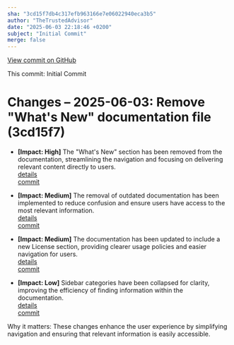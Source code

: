 ```yaml
---
sha: "3cd15f7db4c317efb963166e7e06022940eca3b5"
author: "TheTrustedAdvisor"
date: "2025-06-03 22:18:46 +0200"
subject: "Initial Commit"
merge: false
---
```


[View commit on GitHub](https://github.com/TheTrustedAdvisor/FabricAdoptionFramework/commit/3cd15f7db4c317efb963166e7e06022940eca3b5)

This commit: Initial Commit

# Changes – 2025-06-03: Remove "What's New" documentation file (3cd15f7)

- **[Impact: High]** The "What's New" section has been removed from the documentation, streamlining the navigation and focusing on delivering relevant content directly to users.  
   [details](/docs/about/changes/2025-06-03-5a7d4f72ccbbd73c700b77c1b485216d1e29c0ea.md)  
   [commit](https://github.com/TheTrustedAdvisor/FabricAdoptionFramework/commit/3cd15f7db4c317efb963166e7e06022940eca3b5)

- **[Impact: Medium]** The removal of outdated documentation has been implemented to reduce confusion and ensure users have access to the most relevant information.  
   [details](/docs/about/changes/2025-07-20-3948fa7bc9ab671af8690e6527e831adebbec1dc.md)  
   [commit](https://github.com/TheTrustedAdvisor/FabricAdoptionFramework/commit/3cd15f7db4c317efb963166e7e06022940eca3b5)

- **[Impact: Medium]** The documentation has been updated to include a new License section, providing clearer usage policies and easier navigation for users.  
   [details](/docs/about/changes/2025-08-01-260-commits.md)  
   [commit](https://github.com/TheTrustedAdvisor/FabricAdoptionFramework/commit/3cd15f7db4c317efb963166e7e06022940eca3b5)

- **[Impact: Low]** Sidebar categories have been collapsed for clarity, improving the efficiency of finding information within the documentation.  
   [details](/docs/about/changes/2025-08-01-260-commits.md)  
   [commit](https://github.com/TheTrustedAdvisor/FabricAdoptionFramework/commit/3cd15f7db4c317efb963166e7e06022940eca3b5)

Why it matters: These changes enhance the user experience by simplifying navigation and ensuring that relevant information is easily accessible.
